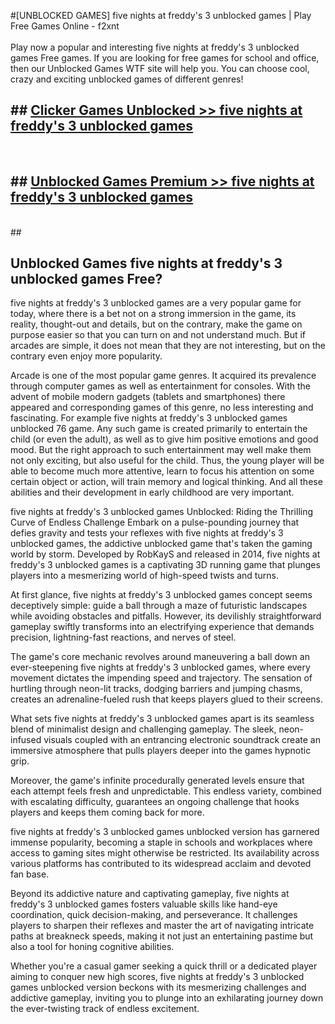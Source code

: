 #[UNBLOCKED GAMES] five nights at freddy's 3 unblocked games | Play Free Games Online - f2xnt <br>
<br>
Play now a popular and interesting five nights at freddy's 3 unblocked games Free games. If you are looking for free games for school and office, then our Unblocked Games WTF site will help you. You can choose cool, crazy and exciting unblocked games of different genres!


## ##  [Clicker Games Unblocked >> five nights at freddy's 3 unblocked games](http://freeplayer.one?title=five_nights_at_freddy's_3_unblocked_games&ref=22)
  <br>

##  ## [Unblocked Games Premium >> five nights at freddy's 3 unblocked games](http://freeplayer.one?title=five_nights_at_freddy's_3_unblocked_games&ref=22)
  <br>
  ##



## Unblocked Games five nights at freddy's 3 unblocked games Free?

five nights at freddy's 3 unblocked games are a very popular game for today, where there is a bet not on a strong immersion in the game, its reality, thought-out and details, but on the contrary, make the game on purpose easier so that you can turn on and not understand much. But if arcades are simple, it does not mean that they are not interesting, but on the contrary even enjoy more popularity.

Arcade is one of the most popular game genres. It acquired its prevalence through computer games as well as entertainment for consoles. With the advent of mobile modern gadgets (tablets and smartphones) there appeared and corresponding games of this genre, no less interesting and fascinating. For example five nights at freddy's 3 unblocked games unblocked 76 game. Any such game is created primarily to entertain the child (or even the adult), as well as to give him positive emotions and good mood. But the right approach to such entertainment may well make them not only exciting, but also useful for the child. Thus, the young player will be able to become much more attentive, learn to focus his attention on some certain object or action, will train memory and logical thinking. And all these abilities and their development in early childhood are very important.

five nights at freddy's 3 unblocked games Unblocked: Riding the Thrilling Curve of Endless Challenge
Embark on a pulse-pounding journey that defies gravity and tests your reflexes with five nights at freddy's 3 unblocked games, the addictive unblocked game that's taken the gaming world by storm. Developed by RobKayS and released in 2014, five nights at freddy's 3 unblocked games is a captivating 3D running game that plunges players into a mesmerizing world of high-speed twists and turns.

At first glance, five nights at freddy's 3 unblocked games concept seems deceptively simple: guide a ball through a maze of futuristic landscapes while avoiding obstacles and pitfalls. However, its devilishly straightforward gameplay swiftly transforms into an electrifying experience that demands precision, lightning-fast reactions, and nerves of steel.

The game's core mechanic revolves around maneuvering a ball down an ever-steepening five nights at freddy's 3 unblocked games, where every movement dictates the impending speed and trajectory. The sensation of hurtling through neon-lit tracks, dodging barriers and jumping chasms, creates an adrenaline-fueled rush that keeps players glued to their screens.

What sets five nights at freddy's 3 unblocked games apart is its seamless blend of minimalist design and challenging gameplay. The sleek, neon-infused visuals coupled with an entrancing electronic soundtrack create an immersive atmosphere that pulls players deeper into the games hypnotic grip.

Moreover, the game's infinite procedurally generated levels ensure that each attempt feels fresh and unpredictable. This endless variety, combined with escalating difficulty, guarantees an ongoing challenge that hooks players and keeps them coming back for more.

five nights at freddy's 3 unblocked games unblocked version has garnered immense popularity, becoming a staple in schools and workplaces where access to gaming sites might otherwise be restricted. Its availability across various platforms has contributed to its widespread acclaim and devoted fan base.

Beyond its addictive nature and captivating gameplay, five nights at freddy's 3 unblocked games fosters valuable skills like hand-eye coordination, quick decision-making, and perseverance. It challenges players to sharpen their reflexes and master the art of navigating intricate paths at breakneck speeds, making it not just an entertaining pastime but also a tool for honing cognitive abilities.

Whether you're a casual gamer seeking a quick thrill or a dedicated player aiming to conquer new high scores, five nights at freddy's 3 unblocked games unblocked version beckons with its mesmerizing challenges and addictive gameplay, inviting you to plunge into an exhilarating journey down the ever-twisting track of endless excitement.